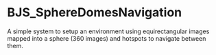 # BJS_SphereDomesNavigation
A simple system to setup an environment using equirectangular images mapped into a sphere (360 images) and hotspots to navigate between them.
